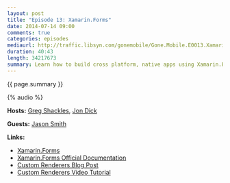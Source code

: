 ```yaml
---
layout: post
title: "Episode 13: Xamarin.Forms"
date: 2014-07-14 09:00
comments: true
categories: episodes
mediaurl: http://traffic.libsyn.com/gonemobile/Gone.Mobile.E0013.Xamarin.Forms.mp3
duration: 40:43
length: 34217673
summary: Learn how to build cross platform, native apps using Xamarin.Forms!  We talk to Jason Smith, one of the developers of Xamarin.Forms about the product, it's strengths and weaknesses over other MVVM libraries, and how to get started!
---
```


{{ page.summary }}

<!-- more -->

{% audio %}

**Hosts:** [Greg Shackles](http://twitter.com/gshackles), [Jon Dick](http://twitter.com/redth)

**Guests:** [Jason Smith](https://twitter.com/jassmith87)

**Links:** 

- [Xamarin.Forms](https://xamarin.com/forms)
- [Xamarin.Forms Official Documentation](http://developer.xamarin.com/guides/cross-platform/xamarin-forms/)
- [Custom Renderers Blog Post](http://blog.xamarin.com/using-custom-controls-in-xamarin.forms-on-android/)
- [Custom Renderers Video Tutorial](http://developer.xamarin.com/videos/cross-platform/xamarinforms-custom-renderers/)
